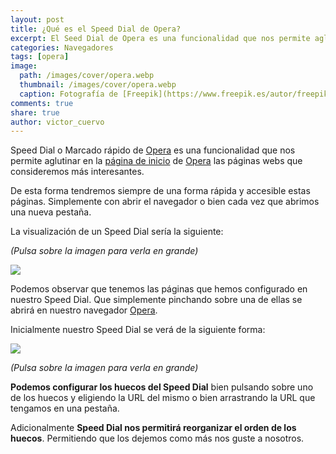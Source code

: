 ```yaml
---
layout: post
title: ¿Qué es el Speed Dial de Opera?
excerpt: El Seed Dial de Opera es una funcionalidad que nos permite aglutinar en la página de inicio de Opera las páginas más interesantes.
categories: Navegadores
tags: [opera]
image:
  path: /images/cover/opera.webp
  thumbnail: /images/cover/opera.webp
  caption: Fotografía de [Freepik](https://www.freepik.es/autor/freepik)
comments: true
share: true
author: victor_cuervo
---
```


Speed Dial o Marcado rápido de [Opera](https://www.ayudaenlaweb.com/navegadores/que-es-opera/) es una funcionalidad que nos permite aglutinar en la [página de inicio](https://www.ayudaenlaweb.com/navegadores/que-es-la-pagina-de-inicio-de-un-navegador/) de [Opera](https://www.ayudaenlaweb.com/navegadores/que-es-opera/) las páginas webs que consideremos más interesantes.


De esta forma tendremos siempre de una forma rápida y accesible estas páginas. Simplemente con abrir el navegador o bien cada vez que abrimos una nueva pestaña.


La visualización de un Speed Dial sería la siguiente:


_(Pulsa sobre la imagen para verla en grande)_


![](https://www.ayudaenlaweb.com/wp-content/uploads/2010/12/opera_speeddial.png)


Podemos observar que tenemos las páginas que hemos configurado en nuestro Speed Dial. Que simplemente pinchando sobre una de ellas se abrirá en nuestro navegador [Opera](https://www.ayudaenlaweb.com/navegadores/que-es-opera/).


Inicialmente nuestro Speed Dial se verá de la siguiente forma:


![](https://www.ayudaenlaweb.com/wp-content/uploads/2010/12/opera_speeddial_vacio.png)


_(Pulsa sobre la imagen para verla en grande)_


**Podemos configurar los huecos del Speed Dial** bien pulsando sobre uno de los huecos y eligiendo la URL del mismo o bien arrastrando la URL que tengamos en una pestaña.


Adicionalmente **Speed Dial nos permitirá reorganizar el orden de los huecos**. Permitiendo que los dejemos como más nos guste a nosotros.

